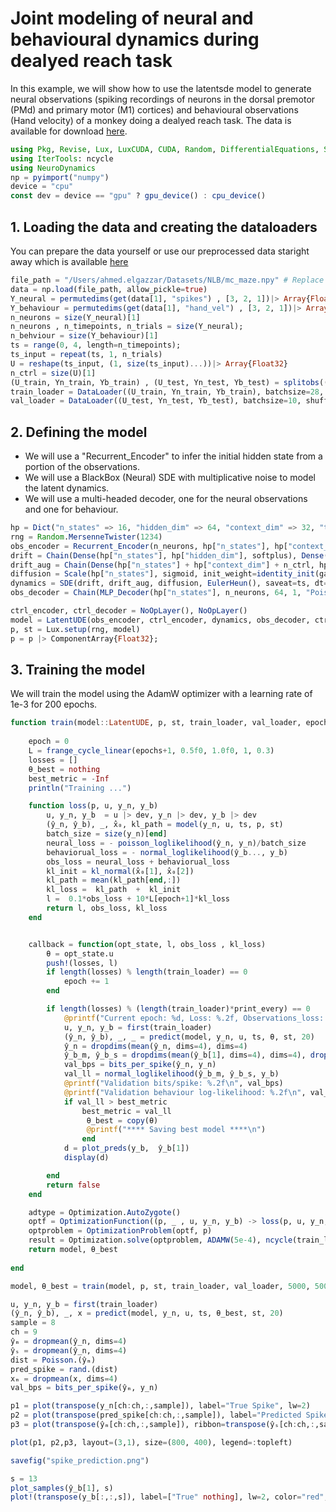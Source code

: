 # Joint modeling of neural and behavioural dynamics during dealyed reach task

In this example, we will show how to use the latentsde model to generate neural observations (spiking recordings of neurons in the dorsal premotor (PMd) and primary motor (M1) cortices) and behavioural observations (Hand velocity) of a monkey doing a dealyed reach task. 
The data is available for download [here](https://dandiarchive.org/#/dandiset/000128).



```julia
using Pkg, Revise, Lux, LuxCUDA, CUDA, Random, DifferentialEquations, SciMLSensitivity, ComponentArrays, Plots, MLUtils, OptimizationOptimisers, LinearAlgebra, Statistics, Printf, PyCall, Distributions
using IterTools: ncycle
using NeuroDynamics
np = pyimport("numpy")
device = "cpu"
const dev = device == "gpu" ? gpu_device() : cpu_device()

```

## 1. Loading the data and creating the dataloaders

You can prepare the data yourself or use our preprocessed data staright away which is available [here](https://drive.google.com/file/d/1J9)


```julia
file_path = "/Users/ahmed.elgazzar/Datasets/NLB/mc_maze.npy" # Replace with your path to the dataset
data = np.load(file_path, allow_pickle=true)
Y_neural = permutedims(get(data[1], "spikes") , [3, 2, 1])|> Array{Float32}
Y_behaviour = permutedims(get(data[1], "hand_vel") , [3, 2, 1])|> Array{Float32}
n_neurons = size(Y_neural)[1]
n_neurons , n_timepoints, n_trials = size(Y_neural);
n_behviour = size(Y_behaviour)[1]
ts = range(0, 4, length=n_timepoints);
ts_input = repeat(ts, 1, n_trials) 
U = reshape(ts_input, (1, size(ts_input)...))|> Array{Float32} 
n_ctrl = size(U)[1]
(U_train, Yn_train, Yb_train) , (U_test, Yn_test, Yb_test) = splitobs((U, Y_neural, Y_behaviour); at=0.7)
train_loader = DataLoader((U_train, Yn_train, Yb_train), batchsize=28, shuffle=true)
val_loader = DataLoader((U_test, Yn_test, Yb_test), batchsize=10, shuffle=true);
```

## 2. Defining the model 
- We will use a "Recurrent_Encoder" to infer the initial hidden state from a portion of the observations. 
- We will use a BlackBox (Neural) SDE with multiplicative noise to model the latent dynamics.
- We will use a multi-headed decoder, one for the neural observations and one for behaviour.


```julia
hp = Dict("n_states" => 16, "hidden_dim" => 64, "context_dim" => 32, "t_init" => Int(0.8 * n_timepoints))
rng = Random.MersenneTwister(1234)
obs_encoder = Recurrent_Encoder(n_neurons, hp["n_states"], hp["context_dim"], 32, hp["t_init"])
drift = Chain(Dense(hp["n_states"], hp["hidden_dim"], softplus), Dense(hp["hidden_dim"], hp["n_states"], tanh))
drift_aug = Chain(Dense(hp["n_states"] + hp["context_dim"] + n_ctrl, hp["hidden_dim"], softplus), Dense(hp["hidden_dim"], hp["n_states"],tanh))
diffusion = Scale(hp["n_states"], sigmoid, init_weight=identity_init(gain=0.1))
dynamics = SDE(drift, drift_aug, diffusion, EulerHeun(), saveat=ts, dt=ts[2]-ts[1])
obs_decoder = Chain(MLP_Decoder(hp["n_states"], n_neurons, 64, 1, "Poisson"), Lux.BranchLayer(NoOpLayer(), Linear_Decoder(n_neurons, n_behviour,"Gaussian")))

ctrl_encoder, ctrl_decoder = NoOpLayer(), NoOpLayer()
model = LatentUDE(obs_encoder, ctrl_encoder, dynamics, obs_decoder, ctrl_decoder, dev)
p, st = Lux.setup(rng, model)
p = p |> ComponentArray{Float32};

```

## 3. Training the model 

We will train the model using the AdamW optimizer with a learning rate of 1e-3 for 200 epochs. 



```julia
function train(model::LatentUDE, p, st, train_loader, val_loader, epochs, print_every)
    
    epoch = 0
    L = frange_cycle_linear(epochs+1, 0.5f0, 1.0f0, 1, 0.3)
    losses = []
    θ_best = nothing
    best_metric = -Inf
    println("Training ...")

    function loss(p, u, y_n, y_b)
        u, y_n, y_b  = u |> dev, y_n |> dev, y_b |> dev
        (ŷ_n, ŷ_b), _, x̂₀, kl_path = model(y_n, u, ts, p, st)
        batch_size = size(y_n)[end]
        neural_loss = - poisson_loglikelihood(ŷ_n, y_n)/batch_size
        behaviorual_loss = - normal_loglikelihood(ŷ_b..., y_b)
        obs_loss = neural_loss + behaviorual_loss
        kl_init = kl_normal(x̂₀[1], x̂₀[2])
        kl_path = mean(kl_path[end,:])
        kl_loss =  kl_path  +  kl_init
        l =  0.1*obs_loss + 10*L[epoch+1]*kl_loss
        return l, obs_loss, kl_loss
    end


    callback = function(opt_state, l, obs_loss , kl_loss)
        θ = opt_state.u
        push!(losses, l)
        if length(losses) % length(train_loader) == 0
            epoch += 1
        end

        if length(losses) % (length(train_loader)*print_every) == 0
            @printf("Current epoch: %d, Loss: %.2f, Observations_loss: %d, KL: %.2f\n", epoch, losses[end], obs_loss, kl_loss)
            u, y_n, y_b = first(train_loader) 
            (ŷ_n, ŷ_b), _, _ = predict(model, y_n, u, ts, θ, st, 20) 
            ŷ_n = dropdims(mean(ŷ_n, dims=4), dims=4)
            ŷ_b_m, ŷ_b_s = dropdims(mean(ŷ_b[1], dims=4), dims=4), dropdims(mean(ŷ_b[2], dims=4), dims=4)
            val_bps = bits_per_spike(ŷ_n, y_n)
            val_ll = normal_loglikelihood(ŷ_b_m, ŷ_b_s, y_b)
            @printf("Validation bits/spike: %.2f\n", val_bps)
            @printf("Validation behaviour log-likelihood: %.2f\n", val_ll)
            if val_ll > best_metric
                best_metric = val_ll
                 θ_best = copy(θ)
                 @printf("**** Saving best model ****\n")
                end   
            d = plot_preds(y_b,  ŷ_b[1])
            display(d)

        end
        return false
    end

    adtype = Optimization.AutoZygote()
    optf = OptimizationFunction((p, _ , u, y_n, y_b) -> loss(p, u, y_n, y_b), adtype)
    optproblem = OptimizationProblem(optf, p)
    result = Optimization.solve(optproblem, ADAMW(5e-4), ncycle(train_loader, epochs); callback)
    return model, θ_best
    
end

```


```julia
model, θ_best = train(model, p, st, train_loader, val_loader, 5000, 500);
```


```julia
u, y_n, y_b = first(train_loader) 
(ŷ_n, ŷ_b), _, x = predict(model, y_n, u, ts, θ_best, st, 20)
sample = 8
ch = 9
ŷₘ = dropmean(ŷ_n, dims=4)
ŷₛ = dropmean(ŷ_n, dims=4)
dist = Poisson.(ŷₘ)
pred_spike = rand.(dist)
xₘ = dropmean(x, dims=4)
val_bps = bits_per_spike(ŷₘ, y_n)

p1 = plot(transpose(y_n[ch:ch,:,sample]), label="True Spike", lw=2)
p2 = plot(transpose(pred_spike[ch:ch,:,sample]), label="Predicted Spike", lw=2, color="red")
p3 = plot(transpose(ŷₘ[ch:ch,:,sample]), ribbon=transpose(ŷₛ[ch:ch,:,sample]), label="Infered rates", lw=2, color="green")

plot(p1, p2,p3, layout=(3,1), size=(800, 400), legend=:topleft)

```


```julia
savefig("spike_prediction.png")
```


```julia
s = 13
plot_samples(ŷ_b[1], s)
plot!(transpose(y_b[:,:,s]), label=["True" nothing], lw=2, color="red", legend=:topleft)

```
